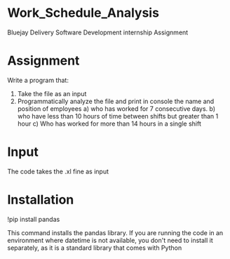 # Work_Schedule_Analysis
Bluejay Delivery Software Development internship Assignment

# Assignment 
Write a program that:
1. Take the file as an input
2. Programmatically analyze the file and print in console the name and position of employees 
      a) who has worked for 7 consecutive days.
      b) who have less than 10 hours of time between shifts but greater than 1 hour
      c) Who has worked for more than 14 hours in a single shift
   
# Input 
The code takes the .xl fine as input 

# Installation 
!pip install pandas 

This command installs the pandas library. 
If you are running the code in an environment where datetime is not available, 
you don't need to install it separately, as it is a standard library that comes with Python


